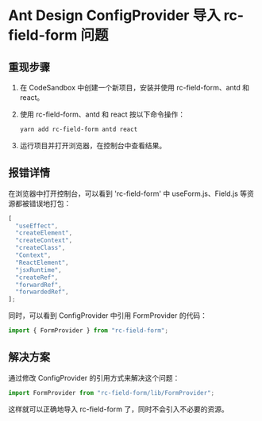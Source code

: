 # Ant Design ConfigProvider 导入 rc-field-form 问题

## 重现步骤

1. 在 CodeSandbox 中创建一个新项目，安装并使用 rc-field-form、antd 和 react。
2. 使用 rc-field-form、antd 和 react 按以下命令操作：

   ```bash
   yarn add rc-field-form antd react
   ```

3. 运行项目并打开浏览器，在控制台中查看结果。

## 报错详情

在浏览器中打开控制台，可以看到 'rc-field-form' 中 useForm.js、Field.js 等资源都被错误地打包：

```javascript
[
  "useEffect",
  "createElement",
  "createContext",
  "createClass",
  "Context",
  "ReactElement",
  "jsxRuntime",
  "createRef",
  "forwardRef",
  "forwardedRef",
];
```

同时，可以看到 ConfigProvider 中引用 FormProvider 的代码：

```javascript
import { FormProvider } from "rc-field-form";
```

## 解决方案

通过修改 ConfigProvider 的引用方式来解决这个问题：

```javascript
import FormProvider from "rc-field-form/lib/FormProvider";
```

这样就可以正确地导入 rc-field-form 了，同时不会引入不必要的资源。
